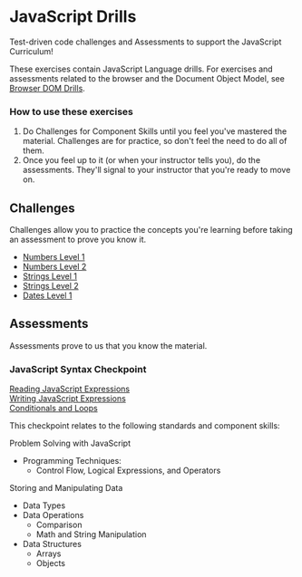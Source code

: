 # JavaScript Drills

Test-driven code challenges and Assessments to support the JavaScript Curriculum!

These exercises contain JavaScript Language drills. For exercises and assessments related to the browser and the Document Object Model, see [Browser DOM Drills](https://github.com/gSchool/browser-dom-drills).

### How to use these exercises

1. Do Challenges for Component Skills until you feel you've mastered the material. Challenges are for practice, so don't feel the need to do all of them.
2. Once you feel up to it (or when your instructor tells you), do the assessments. They'll signal to your instructor that you're ready to move on.

## Challenges

Challenges allow you to practice the concepts you're learning before taking an assessment to prove you know it.

- [Numbers Level 1](data_types/numbers_1.md)
- [Numbers Level 2](data_types/numbers_2.md)
- [Strings Level 1](data_types/strings_1.md)
- [Strings Level 2](data_types/strings_2.md)
- [Dates Level 1](data_types/dates_1.md)

## Assessments

Assessments prove to us that you know the material.

### JavaScript Syntax Checkpoint

[Reading JavaScript Expressions](./assessments/js-expressions/reading_javascript_expressions.md)  
[Writing JavaScript Expressions](./assessments/js-expressions/writing_javascript_expressions.md)  
[Conditionals and Loops](./assessments/js-loops-and-conditionals/README.md)

This checkpoint relates to the following standards and component skills:

Problem Solving with JavaScript
  - Programming Techniques:
    - Control Flow, Logical Expressions, and Operators

Storing and Manipulating Data
  - Data Types
  - Data Operations
    - Comparison
    - Math and String Manipulation
  - Data Structures
    - Arrays
    - Objects
